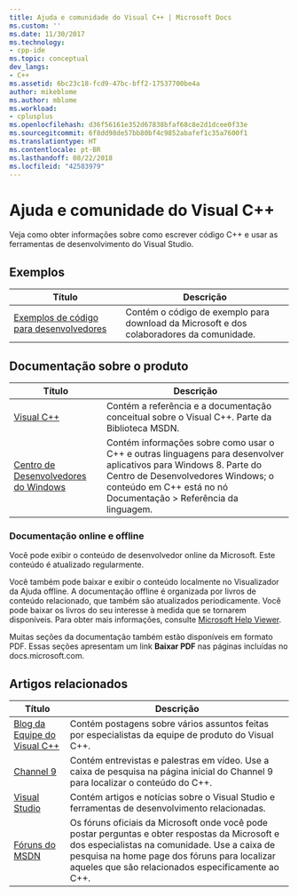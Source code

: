 ```yaml
---
title: Ajuda e comunidade do Visual C++ | Microsoft Docs
ms.custom: ''
ms.date: 11/30/2017
ms.technology:
- cpp-ide
ms.topic: conceptual
dev_langs:
- C++
ms.assetid: 6bc23c18-fcd9-47bc-bff2-17537700be4a
author: mikeblome
ms.author: mblome
ms.workload:
- cplusplus
ms.openlocfilehash: d36f56161e352d67838bfaf68c8e2d1dcee0f33e
ms.sourcegitcommit: 6f8dd98de57bb80bf4c9852abafef1c35a7600f1
ms.translationtype: HT
ms.contentlocale: pt-BR
ms.lasthandoff: 08/22/2018
ms.locfileid: "42583979"
---
```

# <a name="visual-c-help-and-community"></a>Ajuda e comunidade do Visual C++

Veja como obter informações sobre como escrever código C++ e usar as ferramentas de desenvolvimento do Visual Studio.

## <a name="samples"></a>Exemplos

|Título|Descrição|
|-----------|-----------------|
|[Exemplos de código para desenvolvedores](http://go.microsoft.com/fwlink/p/?LinkId=256533)|Contém o código de exemplo para download da Microsoft e dos colaboradores da comunidade.|

## <a name="product-documentation"></a>Documentação sobre o produto

|Título|Descrição|
|-----------|-----------------|
|[Visual C++](visual-cpp-in-visual-studio.md)|Contém a referência e a documentação conceitual sobre o Visual C++. Parte da Biblioteca MSDN.|
|[Centro de Desenvolvedores do Windows](http://go.microsoft.com/fwlink/p/?LinkId=256534)|Contém informações sobre como usar o C++ e outras linguagens para desenvolver aplicativos para Windows 8. Parte do Centro de Desenvolvedores Windows; o conteúdo em C++ está no nó Documentação > Referência da linguagem.|

### <a name="online-and-offline-documentation"></a>Documentação online e offline

Você pode exibir o conteúdo de desenvolvedor online da Microsoft. Este conteúdo é atualizado regularmente.

Você também pode baixar e exibir o conteúdo localmente no Visualizador da Ajuda offline. A documentação offline é organizada por livros de conteúdo relacionado, que também são atualizados periodicamente. Você pode baixar os livros do seu interesse à medida que se tornarem disponíveis. Para obter mais informações, consulte [Microsoft Help Viewer](/visualstudio/ide/microsoft-help-viewer).

Muitas seções da documentação também estão disponíveis em formato PDF. Essas seções apresentam um link **Baixar PDF** nas páginas incluídas no docs.microsoft.com.

## <a name="related-articles"></a>Artigos relacionados

|Título|Descrição|
|-----------|-----------------|
|[Blog da Equipe do Visual C++](http://go.microsoft.com/fwlink/p/?LinkId=256537)|Contém postagens sobre vários assuntos feitas por especialistas da equipe de produto do Visual C++.|
|[Channel 9](http://go.microsoft.com/fwlink/p/?LinkId=251694)|Contém entrevistas e palestras em vídeo. Use a caixa de pesquisa na página inicial do Channel 9 para localizar o conteúdo do C++.|
|[Visual Studio](http://go.microsoft.com/fwlink/p/?LinkId=256535)|Contém artigos e notícias sobre o Visual Studio e ferramentas de desenvolvimento relacionadas.|
|[Fóruns do MSDN](http://go.microsoft.com/fwlink/p/?LinkId=256538)|Os fóruns oficiais da Microsoft onde você pode postar perguntas e obter respostas da Microsoft e dos especialistas na comunidade. Use a caixa de pesquisa na home page dos fóruns para localizar aqueles que são relacionados especificamente ao C++.|